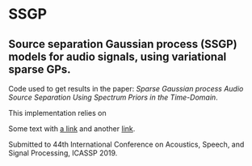# SSGP
## Source separation Gaussian process (SSGP) models for audio signals, using variational sparse GPs.
Code used to get results in the paper: *Sparse Gaussian process Audio Source Separation Using Spectrum Priors in the Time-Domain*. 

This implementation relies on 

Some text with [a link][1] and
another [link][2].

[1]: http://example.com/ "Title"
[2]: http://example.org/ "Title"

Submitted to 44th International Conference on Acoustics, Speech, and Signal Processing, ICASSP 2019.



